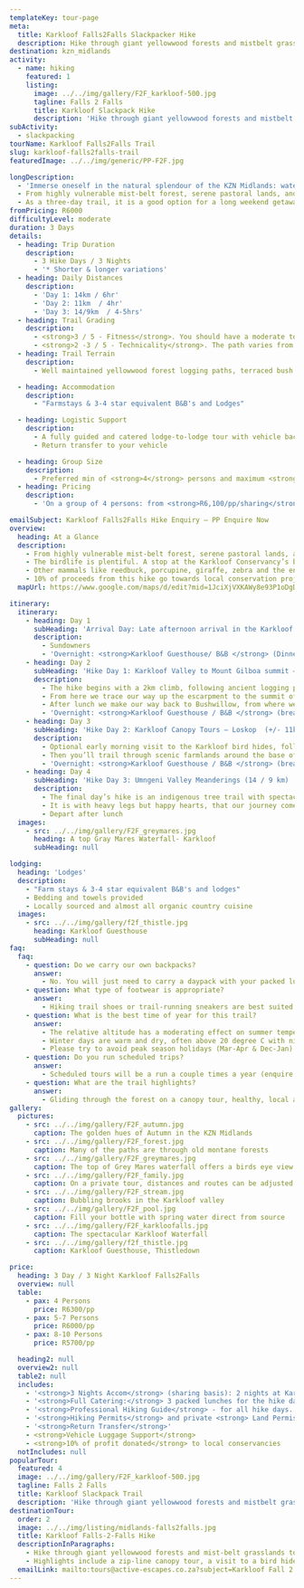 ```yaml
---
templateKey: tour-page
meta:
  title: Karkloof Falls2Falls Slackpacker Hike
  description: Hike through giant yellowwood forests and mistbelt grasslands to the forgotten falls of the Karkloof, on our 3 day Midlands Slackpacking Hike.
destination: kzn_midlands
activity:
  - name: hiking
    featured: 1
    listing:
      image: ../../img/gallery/F2F_karkloof-500.jpg
      tagline: Falls 2 Falls
      title: Karkloof Slackpack Hike
      description: 'Hike through giant yellowwood forests and mistbelt grasslands to the forgotten falls of the Karkloof, on our 3 day Midlands Slackpacker. The Falls2Falls is a fully catered, luggage-supported trail encompassing some of the least discovered parts of Midlands countryside'
subActivity:
  - slackpacking
tourName: Karkloof Falls2Falls Trail
slug: karkloof-falls2falls-trail
featuredImage: ../../img/generic/PP-F2F.jpg

longDescription:
  - 'Immerse oneself in the natural splendour of the KZN Midlands: waterfalls, spectacular escarpment views, or ziplining through the forest canopy. This guided hike provides contrasting scenery with new surprises each day.'
  - From highly vulnerable mist-belt forest, serene pastoral lands, and indigenous bushveld tree trails overlooking the mighty Umngeni gorge, you will be amazed at what the KZN Midlands has to offer.
  - As a three-day trail, it is a good option for a long weekend getaway, and brings an active offering to the Midlands Meander Route.
fromPricing: R6000
difficultyLevel: moderate
duration: 3 Days
details:
  - heading: Trip Duration
    description:
      - 3 Hike Days / 3 Nights
      - '* Shorter & longer variations'
  - heading: Daily Distances
    description:
      - 'Day 1: 14km / 6hr'
      - 'Day 2: 11km  / 4hr'
      - 'Day 3: 14/9km  / 4-5hrs'
  - heading: Trail Grading
    description:
      - <strong>3 / 5 - Fitness</strong>. You should have a moderate to good overall fitness
      - <strong>2 -3 / 5 - Technicality</strong>. The path varies from well-maintained forest paths to fainter farmland and grassy trails
  - heading: Trail Terrain
    description:
      - Well maintained yellowwood forest logging paths, terraced bush paths, open grass and farm land

  - heading: Accommodation
    description:
      - "Farmstays & 3-4 star equivalent B&B's and Lodges"

  - heading: Logistic Support
    description:
      - A fully guided and catered lodge-to-lodge tour with vehicle back-up and daily luggage transfers
      - Return transfer to your vehicle

  - heading: Group Size
    description:
      - Preferred min of <strong>4</strong> persons and maximum <strong>10 </strong>persons / per group
  - heading: Pricing
    description:
      - 'On a group of 4 persons: from <strong>R6,100/pp/sharing</strong>'

emailSubject: Karkloof Falls2Falls Hike Enquiry – PP Enquire Now
overview:
  heading: At a Glance
  description:
    - From highly vulnerable mist-belt forest, serene pastoral lands, and indigenous bushveld tree trails overlooking the mighty Umgeni valley gorge, you will be amazed at what diversity the KZN Midlands has to offer.
    - The birdlife is plentiful. A stop at the Karkloof Conservancy’s bird hide makes for a peaceful coffee break and an opportunity to tick off all three of South Africa’s cranes including the very rare Wattled Crane.
    - Other mammals like reedbuck, porcupine, giraffe, zebra and the endangered samango monkey, all share their hide-outs in the beautiful Karkloof valley.
    - 10% of proceeds from this hike go towards local conservation projects.
  mapUrl: https://www.google.com/maps/d/edit?mid=1JciXjVXKAWy8e93P1oDgDmE9bBqtFz2x&usp=sharing

itinerary:
  itinerary:
    - heading: Day 1
      subHeading: 'Arrival Day: Late afternoon arrival in the Karkloof'
      description:
        - Sundowners
        - 'Overnight: <strong>Karkloof Guesthouse/ B&B </strong> (Dinner)'
    - heading: Day 2
      subHeading: 'Hike Day 1: Karkloof Valley to Mount Gilboa summit – Bushwillow (14km /850m ascent/ 6hrs)'
      description:
        - The hike begins with a 2km climb, following ancient logging paths through the second largest indigenous forest in South Africa. This special place is home to duiker, Samango monkeys and the rare Karkloof Blue butterfly.
        - From here we trace our way up the escarpment to the summit of Mt Gilboa (the highest point of the Karkloof range at 1768m). We then snake our way through indigenous forest and pristine grasslands to Gray Mare’s Falls for a picnic lunch with tremendous views overlooking the 900ha Karkloof Nature reserve.
        - After lunch we make our way back to Bushwillow, from where we will return by vehicle to our first night’s accommodation.
        - 'Overnight: <strong>Karkloof Guesthouse / B&B </strong> (breakfast, packed lunch, dinner)'
    - heading: Day 3
      subHeading: 'Hike Day 2: Karkloof Canopy Tours – Loskop  (+/- 11km / 265m ascent/ 4hrs)'
      description:
        - Optional early morning visit to the Karkloof bird hides, followed by a hearty breakfast at your guesthouse. After breakfast, we will head off to the Karkloof Canopy Tours to glide through the forest along a series of ziplines.
        - Then you’ll trail through scenic farmlands around the base of Loskop mountain, and make your way to the last overnight stop, in time for high-tea.
        - 'Overnight: <strong>Karkloof Guesthouse / B&B </strong> (breakfast, packed lunch, dinner)'
    - heading: Day 4
      subHeading: 'Hike Day 3: Umngeni Valley Meanderings (14 / 9 km) '
      description:
        - The final day’s hike is an indigenous tree trail with spectacular views overlooking the mighty uMngeni gorge below. uMngeni Valley is home to giraffe, zebra, antelope and 270 species of birds.
        - It is with heavy legs but happy hearts, that our journey comes to an end overlooking the cascading waters of the iconic Howick Falls.
        - Depart after lunch
  images:
    - src: ../../img/gallery/F2F_greymares.jpg
      heading: A top Gray Mares Waterfall- Karkloof
      subHeading: null

lodging:
  heading: 'Lodges'
  description:
    - "Farm stays & 3-4 star equivalent B&B's and lodges"
    - Bedding and towels provided
    - Locally sourced and almost all organic country cuisine
  images:
    - src: ../../img/gallery/f2f_thistle.jpg
      heading: Karkloof Guesthouse
      subHeading: null
faq:
  faq:
    - question: Do we carry our own backpacks?
      answer:
        - No. You will just need to carry a daypack with your packed lunch, water and supplies for the day. Your overnight bags will be transferred by vehicle from lodge to lodge.
    - question: What type of footwear is appropriate?
      answer:
        - Hiking trail shoes or trail-running sneakers are best suited for this trail.
    - question: What is the best time of year for this trail?
      answer:
        - The relative altitude has a moderating effect on summer temperature with day time temperatures seldom exceeding 30 degrees C. Summer nights can be cool > 15 degrees C. The rainy season is in Summer ( November to February).
        - Winter days are warm and dry, often above 20 degree C with night temperatures 1-10 Degrees C. Occasionally there is a small scattering of snow in surrounding higher altitude areas
        - Please try to avoid peak season holidays (Mar-Apr & Dec-Jan) as the lodges have to give priority to long-stay bookings over such times. Autumn and Spring are great times of year for the Midlands.
    - question: Do you run scheduled trips?
      answer:
        - Scheduled tours will be a run a couple times a year (enquire regarding dates) otherwise private trips also available - date/ avail permitting.
    - question: What are the trail highlights?
      answer:
        - Gliding through the forest on a canopy tour, healthy, local and ethically sourced country cuisine, dramatic views of the Karkloof valley, hidden waterfalls, world-class bird hides with a chance to spot rare and specials like the Wattled Crane, Midlands Dwarf chameleon, Karkloof Blue butterfly and Samango monkey, plenty of viewpoints for picnic lunches.
gallery:
  pictures:
    - src: ../../img/gallery/F2F_autumn.jpg
      caption: The golden hues of Autumn in the KZN Midlands
    - src: ../../img/gallery/F2F_forest.jpg
      caption: Many of the paths are through old montane forests
    - src: ../../img/gallery/F2F_greymares.jpg
      caption: The top of Grey Mares waterfall offers a birds eye view across the Karkloof
    - src: ../../img/gallery/F2F_family.jpg
      caption: On a private tour, distances and routes can be adjusted to suite a younger family
    - src: ../../img/gallery/F2F_stream.jpg
      caption: Bubbling brooks in the Karkloof valley
    - src: ../../img/gallery/F2F_pool.jpg
      caption: Fill your bottle with spring water direct from source
    - src: ../../img/gallery/F2F_karkloofalls.jpg
      caption: The spectacular Karkloof Waterfall
    - src: ../../img/gallery/f2f_thistle.jpg
      caption: Karkloof Guesthouse, Thistledown

price:
  heading: 3 Day / 3 Night Karkloof Falls2Falls
  overview: null
  table:
    - pax: 4 Persons
      price: R6300/pp
    - pax: 5-7 Persons
      price: R6000/pp
    - pax: 8-10 Persons
      price: R5700/pp

  heading2: null
  overview2: null
  table2: null
  includes:
    - '<strong>3 Nights Accom</strong> (sharing basis): 2 nights at Karkloof lodgings (twin rooms/double room with communal bathrooms and ensuite bathroom) & 1 night at a country Lodge (twin ensuite rooms)'
    - '<strong>Full Catering:</strong> 3 packed lunches for the hike days, 3 dinners and 3 breakfasts '
    - '<strong>Professional Hiking Guide</strong> - for all hike days. FGASA qualified to explore the fauna and fauna with you'
    - '<strong>Hiking Permits</strong> and private <strong> Land Permissions</strong> for the 3 hike days '
    - '<strong>Return Transfer</strong>'
    - <strong>Vehicle Luggage Support</strong>
    - <strong>10% of profit donated</strong> to local conservancies
  notIncludes: null
popularTour:
  featured: 4
  image: ../../img/gallery/F2F_karkloof-500.jpg
  tagline: Falls 2 Falls
  title: Karkloof Slackpack Trail
  description: 'Hike through giant yellowwood forests and mistbelt grasslands to the forgotten falls of the Karkloof, on our 3 day Midlands Slackpacker. The Falls2Falls is a fully catered, luggage-supported trail encompassing some of the least discovered parts of Midlands countryside.'
destinationTour:
  order: 2
  image: ../../img/listing/midlands-falls2falls.jpg
  title: Karkloof Falls-2-Falls Hike
  descriptionInParagraphs:
    - Hike through giant yellowwood forests and mist-belt grasslands to the forgotten falls of the Karkloof, on our 3 day fully catered and supported Midlands Slackpacker.
    - Highlights include a zip-line canopy tour, a visit to a bird hide with the chance to spot the critically-endangered Wattled Crane, and an indigenous tree trail. Enjoy abundant wildlife including antelope, wildebeest and endemic bird sightings.
  emailLink: mailto:tours@active-escapes.co.za?subject=Karkloof Fall 2 Falls – KZN Midlands Destination Listing
---
```

